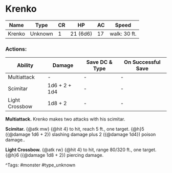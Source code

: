 # Krenko

| Name | Type | CR | HP | AC | Speed |
|------|------|----|----|----|-------|
| Krenko | Unknown | 1 | 21 (6d6) | 17 | walk: 30 ft. |

### Actions:

| Ability | Damage | Save DC & Type | On Successful Save |
|---------|--------|----------------|--------------------|
| Multiattack | - | - | - |
| Scimitar | 1d6 + 2 + 1d4 | - | - |
| Light Crossbow | 1d8 + 2 | - | - |


**Multiattack.** Krenko makes two attacks with his scimitar.

**Scimitar.** {@atk mw} {@hit 4} to hit, reach 5 ft., one target. {@h}5 ({@damage 1d6 + 2}) slashing damage plus 2 ({@damage 1d4}) poison damage..

**Light Crossbow.** {@atk rw} {@hit 4} to hit, range 80/320 ft., one target. {@h}6 ({@damage 1d8 + 2}) piercing damage.

^Tags: #monster #type_unknown